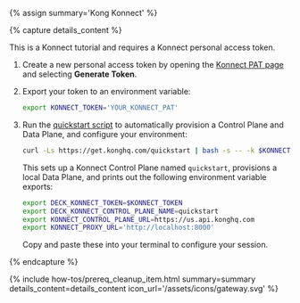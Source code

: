{% assign summary='Kong Konnect' %}

{% capture details_content %}

This is a Konnect tutorial and requires a Konnect personal access token.

1. Create a new personal access token by opening the [Konnect PAT page](https://cloud.konghq.com/global/account/tokens) and selecting **Generate Token**.

1. Export your token to an environment variable:

    ```bash
    export KONNECT_TOKEN='YOUR_KONNECT_PAT'
    ```

1. Run the [quickstart script](https://get.konghq.com/quickstart) to automatically provision a Control Plane and Data Plane, and configure your environment:

    ```bash
    curl -Ls https://get.konghq.com/quickstart | bash -s -- -k $KONNECT_TOKEN {% for variable in include.env_variables %} -e {{variable.name}}{% if variable.value %}={{variable.value}}{% endif %}{% endfor %} --deck-output
    ```

    This sets up a Konnect Control Plane named `quickstart`, provisions a local Data Plane, and prints out the following environment variable exports:

    ```bash
    export DECK_KONNECT_TOKEN=$KONNECT_TOKEN
    export DECK_KONNECT_CONTROL_PLANE_NAME=quickstart
    export KONNECT_CONTROL_PLANE_URL=https://us.api.konghq.com
    export KONNECT_PROXY_URL='http://localhost:8000'
    ```

    Copy and paste these into your terminal to configure your session.

{% endcapture %}


{% include how-tos/prereq_cleanup_item.html summary=summary details_content=details_content icon_url='/assets/icons/gateway.svg' %}